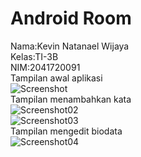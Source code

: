 # Android Room
Nama:Kevin Natanael Wijaya  
Kelas:TI-3B  
NIM:2041720091  
Tampilan awal aplikasi  
![Screenshot](img/1.jpeg)  
Tampilan menambahkan kata  
![Screenshot02](img/2.jpeg)  
![Screenshot03](img/3.jpeg)  
Tampilan mengedit biodata  
![Screenshot04](img/4.jpeg)  
